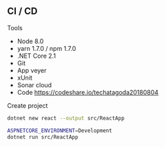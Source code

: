 ## CI / CD

Tools

- Node 8.0
- yarn 1.7.0 / npm 1.7.0
- .NET Core 2.1
- Git
- App veyer
- xUnit
- Sonar cloud
- Code https://codeshare.io/techatagoda20180804

Create project

```bash
dotnet new react --output src/ReactApp
```

```bash
ASPNETCORE_ENVIRONMENT=Development
dotnet run src/ReactApp
```